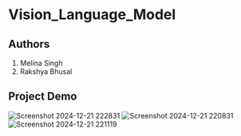 # Vision_Language_Model

## Authors
1. Melina Singh
2. Rakshya Bhusal


## Project Demo 

![Screenshot 2024-12-21 222831](https://github.com/user-attachments/assets/94412a84-03c9-4c47-a2f5-c416b924355e)
![Screenshot 2024-12-21 220831](https://github.com/user-attachments/assets/6d66f615-7014-4618-b650-9af486bd0108) ![Screenshot 2024-12-21 221119](https://github.com/user-attachments/assets/e67d9d45-ae41-4c15-a8c5-2be6a7cee23e)
